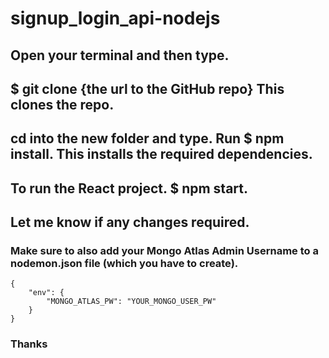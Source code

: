 # signup_login_api-nodejs


## Open your terminal and then type.

## $ git clone {the url to the GitHub repo} This clones the repo.

## cd into the new folder and type. Run $ npm install. This installs the required dependencies.

## To run the React project. $ npm start.

## Let me know if any changes required.

### Make sure to also add your Mongo Atlas Admin Username to a nodemon.json file (which you have to create).

```
{
    "env": {
        "MONGO_ATLAS_PW": "YOUR_MONGO_USER_PW"
    }
}
```

### Thanks
